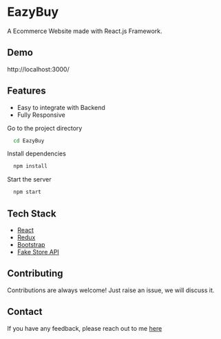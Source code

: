 # EazyBuy

A Ecommerce Website made with React.js Framework.


## Demo

http://localhost:3000/

## Features

- Easy to integrate with Backend
- Fully Responsive


Go to the project directory

```bash
  cd EazyBuy
```

Install dependencies

```bash
  npm install
```

Start the server

```bash
  npm start
```



## Tech Stack

* [React](https://reactjs.org/)
* [Redux](https://redux.js.org/)
* [Bootstrap](https://getbootstrap.com/)
* [Fake Store API](https://fakestoreapi.com/)

## Contributing

Contributions are always welcome!
Just raise an issue, we will discuss it.


## Contact

If you have any feedback, please reach out to me [here](https://github.com/dipaliumekar)


